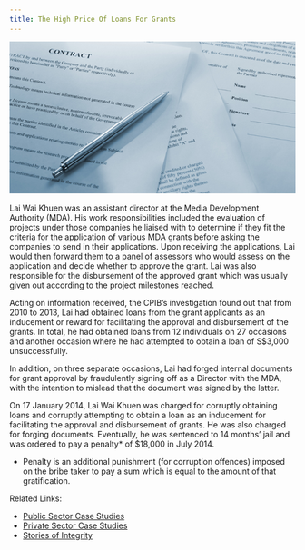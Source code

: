 ```yaml
---
title: The High Price Of Loans For Grants
---
```


<img src="/images/case/case_pub_loans-for-grants1.jpg" alt="The High Price Of Loans For Grants">

Lai Wai Khuen was an assistant director at the Media Development Authority (MDA). His work responsibilities included the evaluation of projects under those companies he liaised with to determine if they fit the criteria for the application of various MDA grants before asking the companies to send in their applications. Upon receiving the applications, Lai would then forward them to a panel of assessors who would assess on the application and decide whether to approve the grant. Lai was also responsible for the disbursement of the approved grant which was usually given out according to the project milestones reached.

Acting on information received, the CPIB’s investigation found out that from 2010 to 2013, Lai had obtained loans from the grant applicants as an inducement or reward for facilitating the approval and disbursement of the grants. In total, he had obtained loans from 12 individuals on 27 occasions and another occasion where he had attempted to obtain a loan of S$3,000 unsuccessfully.

In addition, on three separate occasions, Lai had forged internal documents for grant approval by fraudulently signing off as a Director with the MDA, with the intention to mislead that the document was signed by the latter.

On 17 January 2014, Lai Wai Khuen was charged for corruptly obtaining loans and corruptly attempting to obtain a loan as an inducement for facilitating the approval and disbursement of grants. He was also charged for forging documents. Eventually, he was sentenced to 14 months’ jail and was ordered to pay a penalty* of $18,000 in July 2014.

* Penalty is an additional punishment (for corruption offences) imposed on the bribe taker to pay a sum which is equal to the amount of that gratification.


Related Links:

* [Public Sector Case Studies](/about-corruption/case-studies/public-sector/)
* [Private Sector Case Studies](/about-corruption/case-studies/private-sector/)
* [Stories of Integrity](/about-corruption/case-studies/stories-of-integrity/)

